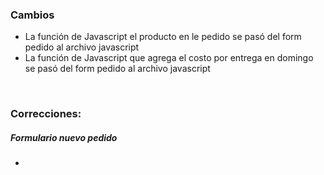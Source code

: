 <h3>Cambios</h3>
<ul>
    <li>La función de Javascript el producto en le pedido se pasó del form pedido al archivo javascript</li>
    <li>La función de Javascript que agrega el costo por entrega en domingo se pasó del form pedido al archivo javascript</li>
</ul>

</br>

<h3>Correcciones:</h3>

<h5>Formulario nuevo pedido</h5>
<ul>
    <li></li>

</ul>